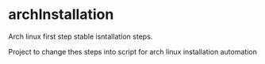 # archInstallation

Arch linux first step stable isntallation steps.

Project to change thes steps into script for arch linux installation automation
